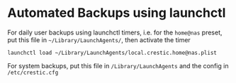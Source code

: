# Automated Backups using launchctl

For daily user backups using launchctl timers, i.e. for the `home@nas` preset, put this file in `~/Library/LaunchAgents/`, then activate the timer

```Shell
launchctl load ~/Library/LaunchAgents/local.crestic.home@nas.plist
```

For system backups, put this file in `/Library/LaunchAgents` and the config in `/etc/crestic.cfg`
